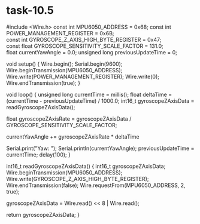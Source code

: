 # task-10.5
#include <Wire.h>
const int MPU6050_ADDRESS = 0x68; 
const int POWER_MANAGEMENT_REGISTER = 0x6B;  
const int GYROSCOPE_Z_AXIS_HIGH_BYTE_REGISTER = 0x47;  
const float GYROSCOPE_SENSITIVITY_SCALE_FACTOR = 131.0;  
float currentYawAngle = 0.0; 
unsigned long previousUpdateTime = 0;  

void setup() {
  Wire.begin();
  Serial.begin(9600);
  Wire.beginTransmission(MPU6050_ADDRESS);
  Wire.write(POWER_MANAGEMENT_REGISTER);
  Wire.write(0);
  Wire.endTransmission(true);
}


void loop() {
  unsigned long currentTime = millis();
  float deltaTime = (currentTime - previousUpdateTime) / 1000.0;
  int16_t gyroscopeZAxisData = readGyroscopeZAxisData();
  
  float gyroscopeZAxisRate = gyroscopeZAxisData / GYROSCOPE_SENSITIVITY_SCALE_FACTOR;
  
  currentYawAngle += gyroscopeZAxisRate * deltaTime
  
  Serial.print("Yaw: ");
  Serial.println(currentYawAngle);
  previousUpdateTime = currentTime;
  delay(100);
}

int16_t readGyroscopeZAxisData() {
  int16_t gyroscopeZAxisData;
  Wire.beginTransmission(MPU6050_ADDRESS);
  Wire.write(GYROSCOPE_Z_AXIS_HIGH_BYTE_REGISTER);
  Wire.endTransmission(false);
  Wire.requestFrom(MPU6050_ADDRESS, 2, true);
  
  gyroscopeZAxisData = Wire.read() << 8 | Wire.read();
  
  return gyroscopeZAxisData;
}
